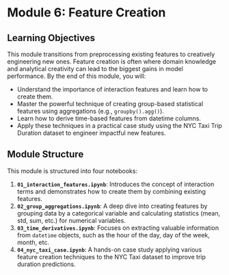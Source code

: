 # Module 6: Feature Creation

## Learning Objectives

This module transitions from preprocessing existing features to creatively engineering new ones. Feature creation is often where domain knowledge and analytical creativity can lead to the biggest gains in model performance. By the end of this module, you will:

- Understand the importance of interaction features and learn how to create them.
- Master the powerful technique of creating group-based statistical features using aggregations (e.g., `groupby().agg()`).
- Learn how to derive time-based features from datetime columns.
- Apply these techniques in a practical case study using the NYC Taxi Trip Duration dataset to engineer impactful new features.

## Module Structure

This module is structured into four notebooks:

1.  **`01_interaction_features.ipynb`**: Introduces the concept of interaction terms and demonstrates how to create them by combining existing features.
2.  **`02_group_aggregations.ipynb`**: A deep dive into creating features by grouping data by a categorical variable and calculating statistics (mean, std, sum, etc.) for numerical variables.
3.  **`03_time_derivatives.ipynb`**: Focuses on extracting valuable information from `datetime` objects, such as the hour of the day, day of the week, month, etc.
4.  **`04_nyc_taxi_case.ipynb`**: A hands-on case study applying various feature creation techniques to the NYC Taxi dataset to improve trip duration predictions. 